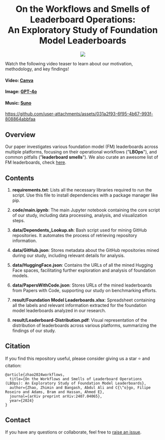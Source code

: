 <div align="center">
    <h1>On the Workflows and Smells of Leaderboard Operations:<br>An Exploratory Study of Foundation Model Leaderboards</h1>
</div>

<p align="center">
    <a href="https://arxiv.org/abs/2407.04065"><img src="https://img.shields.io/badge/📃-Arxiv-b31b1b?style=for-the-badge"></a>
</a>

Watch the following video teaser to learn about our motivation, methodology, and key findings!
#### Video: [Canva](https://www.canva.com)
#### Image: [GPT-4o](https://chat.openai.com)
#### Music: [Suno](https://suno.com)

https://github.com/user-attachments/assets/031a2f93-6f95-4b67-993f-808864abbfaa

## Overview
Our paper investigates various foundation model (FM) leaderboards across multiple platforms, focusing on their operational workflows ("**LBOps**"), and common pitfalls ("**leaderboard smells**"). We also curate an awesome list of FM leaderboards, check [here](https://github.com/SAILResearch/awesome-foundation-model-leaderboards).

## Contents
1. **requirements.txt**: Lists all the necessary libraries required to run the script. Use this file to install dependencies with a package manager like pip.

2. **code/main.ipynb**: The main Jupyter notebook containing the core script of our study, including data processing, analysis, and visualization steps.

3. **data/Dependents_Lookup.sh**: Bash script used for mining GitHub repositories. It automates the process of retrieving repository information.

4. **data/GitHub.json**: Stores metadata about the GitHub repositories mined during our study, including relevant details for analysis.

5. **data/HuggingFace.json**: Contains the URLs of all the mined Hugging Face spaces, facilitating further exploration and analysis of foundation models.

6. **data/PapersWithCode.json**: Stores URLs of the mined leaderboards from Papers with Code, supporting our study on benchmarking efforts.

7. **result/Foundation Model Leaderboards.xlsx**: Spreadsheet containing all the labels and relevant information extracted for the foundation model leaderboards analyzed in our research.

8. **result/Leaderboard-Distribution.pdf**: Visual representation of the distribution of leaderboards across various platforms, summarizing the findings of our study.

## Citation
If you find this repository useful, please consider giving us a star :star: and citation:
```
@article{zhao2024workflows,
  title={On the Workflows and Smells of Leaderboard Operations (LBOps): An Exploratory Study of Foundation Model Leaderboards},
  author={Zhao, Zhimin and Bangash, Abdul Ali and C{\^o}go, Filipe Roseiro and Adams, Bram and Hassan, Ahmed E},
  journal={arXiv preprint arXiv:2407.04065},
  year={2024}
}
```

## Contact
If you have any questions or collaborate, feel free to [raise an issue](https://github.com/zhimin-z/Foundation-Model-Leaderboard-Survey/issues/new).
